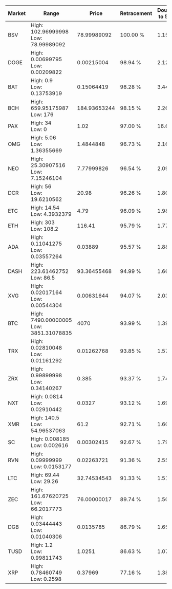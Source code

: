 | Market | Range | Price| Retracement | Doubles to 50% |
| --- | --- | --- | --- | --- |
| BSV | High: 102.96999998<br />Low: 78.99989092 | 78.99989092 | 100.00 % | 1.15 |
| DOGE | High: 0.00699795<br />Low: 0.00209822 | 0.00215004 | 98.94 % | 2.12 |
| BAT | High: 0.9<br />Low: 0.13753919 | 0.15064419 | 98.28 % | 3.44 |
| BCH | High: 659.95175987<br />Low: 176 | 184.93653244 | 98.15 % | 2.26 |
| PAX | High: 34<br />Low: 0 | 1.02 | 97.00 % | 16.67 |
| OMG | High: 5.06<br />Low: 1.36355669 | 1.4844848 | 96.73 % | 2.16 |
| NEO | High: 25.30907516<br />Low: 7.15246104 | 7.77999826 | 96.54 % | 2.09 |
| DCR | High: 56<br />Low: 19.6210562 | 20.98 | 96.26 % | 1.80 |
| ETC | High: 14.54<br />Low: 4.3932379 | 4.79 | 96.09 % | 1.98 |
| ETH | High: 303<br />Low: 108.2 | 116.41 | 95.79 % | 1.77 |
| ADA | High: 0.11041275<br />Low: 0.03557264 | 0.03889 | 95.57 % | 1.88 |
| DASH | High: 223.61462752<br />Low: 86.5 | 93.36455468 | 94.99 % | 1.66 |
| XVG | High: 0.02017164<br />Low: 0.00544304 | 0.00631644 | 94.07 % | 2.03 |
| BTC | High: 7490.00000005<br />Low: 3851.31078835 | 4070 | 93.99 % | 1.39 |
| TRX | High: 0.02810048<br />Low: 0.01161292 | 0.01262768 | 93.85 % | 1.57 |
| ZRX | High: 0.99899998<br />Low: 0.34140267 | 0.385 | 93.37 % | 1.74 |
| NXT | High: 0.0814<br />Low: 0.02910442 | 0.0327 | 93.12 % | 1.69 |
| XMR | High: 140.5<br />Low: 54.96537063 | 61.2 | 92.71 % | 1.60 |
| SC | High: 0.008185<br />Low: 0.002616 | 0.00302415 | 92.67 % | 1.79 |
| RVN | High: 0.09999999<br />Low: 0.0153177 | 0.02263721 | 91.36 % | 2.55 |
| LTC | High: 69.44<br />Low: 29.26 | 32.74534543 | 91.33 % | 1.51 |
| ZEC | High: 161.67620725<br />Low: 66.2017773 | 76.00000017 | 89.74 % | 1.50 |
| DGB | High: 0.03444443<br />Low: 0.01040306 | 0.0135785 | 86.79 % | 1.65 |
| TUSD | High: 1.2<br />Low: 0.99811743 | 1.0251 | 86.63 % | 1.07 |
| XRP | High: 0.78460749<br />Low: 0.2598 | 0.37969 | 77.16 % | 1.38 |
